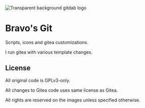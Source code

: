 ![Transparent background gitdab logo]()

# Bravo's Git

Scripts, icons and gitea customizations.

I run gitea with various template changes.

## License

All original code is GPLv3-only.

All changes to Gitea code uses same license as Gitea.

All rights are reserved on the images unless specified otherwise.